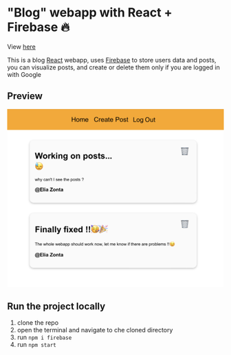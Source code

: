 # "Blog" webapp with React + Firebase 🔥

View [here]( https://eliazonta.github.io/blog/)

This is a blog [React](https://reactjs.org) webapp, uses [Firebase](https://firebase.google.com) to store users data and posts, you can visualize posts, and create or delete them only if you are logged in with Google 

## Preview

![](assets/screen1.png)

## Run the project locally
1. clone the repo
2. open the terminal and navigate to che cloned directory
3. run `npm i firebase`
4. run `npm start`


